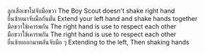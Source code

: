 ลูกเสือเขาไม่จับมือขวา The Boy Scout doesn't shake right hand   
ยื่นซ้ายมาจับมือกันมั่น Extend your left hand and shake hands together  
มือขวาใช้เคารพกัน The right hand is use to respect each other  
มือขวาใช้เคารพกัน The right hand is use to respect each other  
ยื่นซ้ายออกมาพลันจับมือ ๆ Extending to the left, Then shaking hands  
